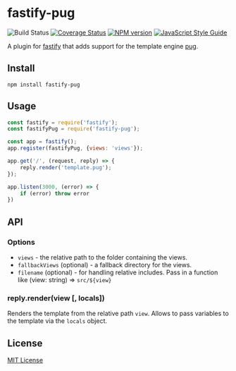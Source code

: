 # fastify-pug

![Build Status](https://github.com/SerayaEryn/fastify-pug/workflows/ci/badge.svg)
[![Coverage Status](https://coveralls.io/repos/github/SerayaEryn/fastify-pug/badge.svg?branch=master)](https://coveralls.io/github/SerayaEryn/fastify-pug?branch=master)
[![NPM version](https://img.shields.io/npm/v/fastify-pug.svg?style=flat)](https://www.npmjs.com/package/fastify-pug)
[![JavaScript Style Guide](https://img.shields.io/badge/code_style-standard-brightgreen.svg)](https://standardjs.com)

A plugin for [fastify](http://fastify.io/) that adds support for the template engine [pug](https://pugjs.org).

## Install

```
npm install fastify-pug
```

## Usage

```js
const fastify = require('fastify');
const fastifyPug = require('fastify-pug');

const app = fastify();
app.register(fastifyPug, {views: 'views'});

app.get('/', (request, reply) => {
	reply.render('template.pug');
});

app.listen(3000, (error) => {
	if (error) throw error
})
```

## API

### Options
* `views` - the relative path to the folder containing the views.
* `fallbackViews` (optional) - a fallback directory for the views.
* `filename` (optional) - for handling relative includes. Pass in a function like (view: string) => `src/${view}`
### reply.render(view [, locals])
Renders the template from the relative path `view`. Allows to pass variables to the template via the `locals` object.

## License

[MIT License](./LICENSE)
